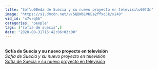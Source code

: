```yaml
---
title: "Sof\u00eda de Suecia y su nuevo proyecto en televisi\u00f3n"
image: "https://s1.dmcdn.net/v/SQBWb1VHEa2ffxc3k/x240"
vid_id: "x7vrq5h"
categories: "people"
tags: ["sofia de suecia",]
date: "2020-08-31T16:42:06+03:00"
---
```

<br><b>Sofía de Suecia y su nuevo proyecto en televisión</b><br> <i>Sofía de Suecia y su nuevo proyecto en televisión</i><br> <u>Sofía de Suecia y su nuevo proyecto en televisión</u>

